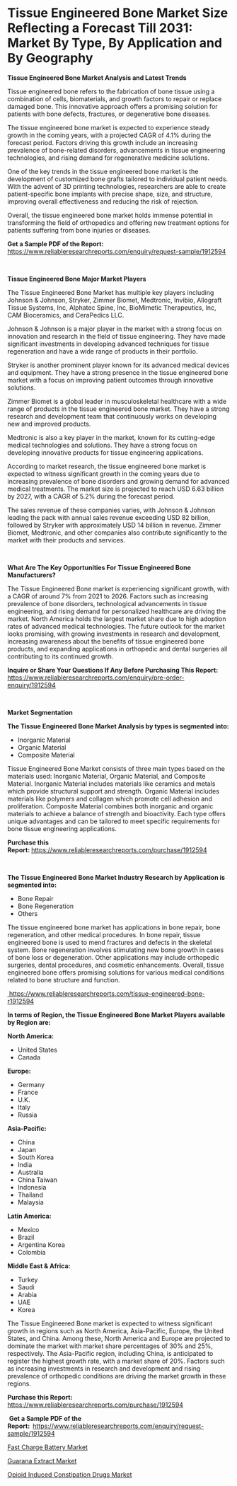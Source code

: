 <p><h1>Tissue Engineered Bone Market Size Reflecting a Forecast Till 2031: Market By Type, By Application and By Geography</h1></p><p><strong>Tissue Engineered Bone Market Analysis and Latest Trends</strong></p>
<p><p>Tissue engineered bone refers to the fabrication of bone tissue using a combination of cells, biomaterials, and growth factors to repair or replace damaged bone. This innovative approach offers a promising solution for patients with bone defects, fractures, or degenerative bone diseases.</p><p>The tissue engineered bone market is expected to experience steady growth in the coming years, with a projected CAGR of 4.1% during the forecast period. Factors driving this growth include an increasing prevalence of bone-related disorders, advancements in tissue engineering technologies, and rising demand for regenerative medicine solutions.</p><p>One of the key trends in the tissue engineered bone market is the development of customized bone grafts tailored to individual patient needs. With the advent of 3D printing technologies, researchers are able to create patient-specific bone implants with precise shape, size, and structure, improving overall effectiveness and reducing the risk of rejection.</p><p>Overall, the tissue engineered bone market holds immense potential in transforming the field of orthopedics and offering new treatment options for patients suffering from bone injuries or diseases.</p></p>
<p><strong>Get a Sample PDF of the Report:&nbsp;</strong> <a href="https://www.reliableresearchreports.com/enquiry/request-sample/1912594">https://www.reliableresearchreports.com/enquiry/request-sample/1912594</a></p>
<p>&nbsp;</p>
<p><strong>Tissue Engineered Bone Major Market Players</strong></p>
<p><p>The Tissue Engineered Bone Market has multiple key players including Johnson & Johnson, Stryker, Zimmer Biomet, Medtronic, Invibio, Allograft Tissue Systems, Inc, Alphatec Spine, Inc, BioMimetic Therapeutics, Inc, CAM Bioceramics, and CeraPedics LLC.</p><p>Johnson & Johnson is a major player in the market with a strong focus on innovation and research in the field of tissue engineering. They have made significant investments in developing advanced techniques for tissue regeneration and have a wide range of products in their portfolio.</p><p>Stryker is another prominent player known for its advanced medical devices and equipment. They have a strong presence in the tissue engineered bone market with a focus on improving patient outcomes through innovative solutions.</p><p>Zimmer Biomet is a global leader in musculoskeletal healthcare with a wide range of products in the tissue engineered bone market. They have a strong research and development team that continuously works on developing new and improved products.</p><p>Medtronic is also a key player in the market, known for its cutting-edge medical technologies and solutions. They have a strong focus on developing innovative products for tissue engineering applications.</p><p>According to market research, the tissue engineered bone market is expected to witness significant growth in the coming years due to increasing prevalence of bone disorders and growing demand for advanced medical treatments. The market size is projected to reach USD 6.63 billion by 2027, with a CAGR of 5.2% during the forecast period.</p><p>The sales revenue of these companies varies, with Johnson & Johnson leading the pack with annual sales revenue exceeding USD 82 billion, followed by Stryker with approximately USD 14 billion in revenue. Zimmer Biomet, Medtronic, and other companies also contribute significantly to the market with their products and services.</p></p>
<p>&nbsp;</p>
<p><strong>What Are The Key Opportunities For Tissue Engineered Bone Manufacturers?</strong></p>
<p><p>The Tissue Engineered Bone market is experiencing significant growth, with a CAGR of around 7% from 2021 to 2026. Factors such as increasing prevalence of bone disorders, technological advancements in tissue engineering, and rising demand for personalized healthcare are driving the market. North America holds the largest market share due to high adoption rates of advanced medical technologies. The future outlook for the market looks promising, with growing investments in research and development, increasing awareness about the benefits of tissue engineered bone products, and expanding applications in orthopedic and dental surgeries all contributing to its continued growth.</p></p>
<p><strong>Inquire or Share Your Questions If Any Before Purchasing This Report:</strong> <a href="https://www.reliableresearchreports.com/enquiry/pre-order-enquiry/1912594">https://www.reliableresearchreports.com/enquiry/pre-order-enquiry/1912594</a></p>
<p>&nbsp;</p>
<p><strong>Market Segmentation</strong></p>
<p><strong>The Tissue Engineered Bone Market Analysis by types is segmented into:</strong></p>
<p><ul><li>Inorganic Material</li><li>Organic Material</li><li>Composite Material</li></ul></p>
<p><p>Tissue Engineered Bone Market consists of three main types based on the materials used: Inorganic Material, Organic Material, and Composite Material. Inorganic Material includes materials like ceramics and metals which provide structural support and strength. Organic Material includes materials like polymers and collagen which promote cell adhesion and proliferation. Composite Material combines both inorganic and organic materials to achieve a balance of strength and bioactivity. Each type offers unique advantages and can be tailored to meet specific requirements for bone tissue engineering applications.</p></p>
<p><strong>Purchase this Report:&nbsp;</strong><a href="https://www.reliableresearchreports.com/purchase/1912594">https://www.reliableresearchreports.com/purchase/1912594</a></p>
<p>&nbsp;</p>
<p><strong>The Tissue Engineered Bone Market Industry Research by Application is segmented into:</strong></p>
<p><ul><li>Bone Repair</li><li>Bone Regeneration</li><li>Others</li></ul></p>
<p><p>The tissue engineered bone market has applications in bone repair, bone regeneration, and other medical procedures. In bone repair, tissue engineered bone is used to mend fractures and defects in the skeletal system. Bone regeneration involves stimulating new bone growth in cases of bone loss or degeneration. Other applications may include orthopedic surgeries, dental procedures, and cosmetic enhancements. Overall, tissue engineered bone offers promising solutions for various medical conditions related to bone structure and function.</p></p>
<p><a href="https://www.reliableresearchreports.com/tissue-engineered-bone-r1912594">&nbsp;https://www.reliableresearchreports.com/tissue-engineered-bone-r1912594</a></p>
<p><strong>In terms of Region, the Tissue Engineered Bone Market Players available by Region are:</strong></p>
<p>
    <p> <strong> North America: </strong>
        <ul>
            <li>United States</li>
            <li>Canada</li>
        </ul>
        </p> 
    <p> <strong> Europe: </strong>
        <ul>
            <li>Germany</li>
            <li>France</li>
            <li>U.K.</li>
            <li>Italy</li>
            <li>Russia</li>
        </ul>
        </p> 
    <p> <strong> Asia-Pacific: </strong>
        <ul>
            <li>China</li>
            <li>Japan</li>
            <li>South Korea</li>
            <li>India</li>
            <li>Australia</li>
            <li>China Taiwan</li>
            <li>Indonesia</li>
            <li>Thailand</li>
            <li>Malaysia</li>
        </ul>
        </p> 
    <p> <strong> Latin America: </strong>
        <ul>
            <li>Mexico</li>
            <li>Brazil</li>
            <li>Argentina Korea</li>
            <li>Colombia</li>
        </ul>
        </p> 
    <p> <strong> Middle East & Africa: </strong>
        <ul>
            <li>Turkey</li>
            <li>Saudi</li>
            <li>Arabia</li>
            <li>UAE</li>
            <li>Korea</li>
        </ul>
    </p>
    </p>
<p><p>The Tissue Engineered Bone market is expected to witness significant growth in regions such as North America, Asia-Pacific, Europe, the United States, and China. Among these, North America and Europe are projected to dominate the market with market share percentages of 30% and 25%, respectively. The Asia-Pacific region, including China, is anticipated to register the highest growth rate, with a market share of 20%. Factors such as increasing investments in research and development and rising prevalence of orthopedic conditions are driving the market growth in these regions.</p></p>
<p><strong>Purchase this Report: </strong><a href="https://www.reliableresearchreports.com/purchase/1912594">https://www.reliableresearchreports.com/purchase/1912594</a></p>
<p>&nbsp;<strong>Get a Sample PDF of the Report:&nbsp;&nbsp;</strong><a href="https://www.reliableresearchreports.com/enquiry/request-sample/1912594">https://www.reliableresearchreports.com/enquiry/request-sample/1912594</a></p>
<p><strong></strong></p>
<p><p><a href="https://www.linkedin.com/pulse/fast-charge-battery-market-key-successful-business-strategy-scysf">Fast Charge Battery Market</a></p><p><a href="https://www.linkedin.com/pulse/guarana-extract-market-report-reveals-latest-trends-growth-opportunities-v1ccf">Guarana Extract Market</a></p><p><a href="https://github.com/LitzyGulgowski2023/Market-Research-Report-List-1/blob/main/opioid-induced-constipation-drugs-market.md">Opioid Induced Constipation Drugs Market</a></p></p>